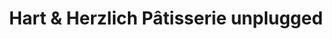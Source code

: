 ---
title: "Hart & Herzlich Pâtisserie unplugged"
url: /leipzig/hart-und-herzlich-patisserie-unplugged/
shop: Konditorei
---
